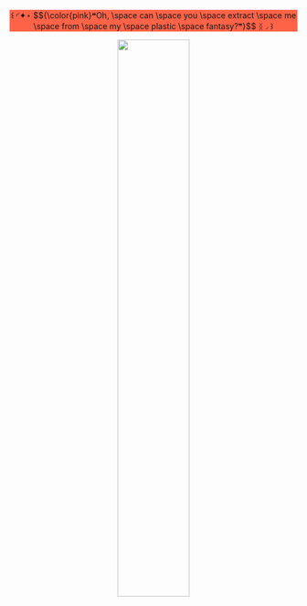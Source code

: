 <p align="center">
    <img width="auto" src="https://i.postimg.cc/zGvrLqZL/gitbanner.png" alt="">
</p>

<p style="background-color:tomato;" align="center">
꒰ ◜✦⋆ $${\color{pink}❝Oh, \space can \space you \space extract \space me \space from \space my \space plastic \space fantasy?❞}$$ ᛝ◞ ꒱
</p>

<p align="center">
<img width="50%" src="https://i.postimg.cc/LsCmL04N/i-wanna-die.gif" alt="">
</p>
